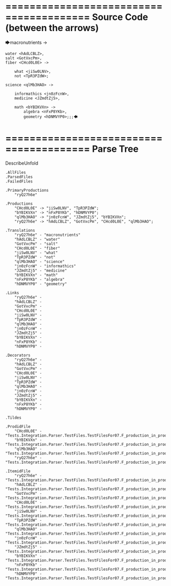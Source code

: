 ========================================
Source Code (between the arrows)
========================================

🡆macronutrients <ryQ27h6e> ->

	water <hAdLCBLZ>,
    salt <GotVxcPm>,
    fiber <CHcd0L0E> ->

        what <jiSw0LNV>,
        not <TpR3PZdW>;
	
	science <qlMb3HAO> ->
			
		informathics <jn0zFcnW>,
		medicine <JZmdtZj5>,
		
		math <bYBIKVXn> ->
			algebra <nFxP8YKb>,
			geometry <hDNMVYP0>;;;🡄

========================================
Parse Tree
========================================
DescribeUnfold

    .AllFiles
    .ParsedFiles
    .FailedFiles

    .PrimaryProductions
        "ryQ27h6e" 

    .Productions
        "CHcd0L0E" -> "jiSw0LNV", "TpR3PZdW";
        "bYBIKVXn" -> "nFxP8YKb", "hDNMVYP0";
        "qlMb3HAO" -> "jn0zFcnW", "JZmdtZj5", "bYBIKVXn";
        "ryQ27h6e" -> "hAdLCBLZ", "GotVxcPm", "CHcd0L0E", "qlMb3HAO";

    .Translations
        "ryQ27h6e" - "macronutrients"
        "hAdLCBLZ" - "water"
        "GotVxcPm" - "salt"
        "CHcd0L0E" - "fiber"
        "jiSw0LNV" - "what"
        "TpR3PZdW" - "not"
        "qlMb3HAO" - "science"
        "jn0zFcnW" - "informathics"
        "JZmdtZj5" - "medicine"
        "bYBIKVXn" - "math"
        "nFxP8YKb" - "algebra"
        "hDNMVYP0" - "geometry"

    .Links
        "ryQ27h6e" - 
        "hAdLCBLZ" - 
        "GotVxcPm" - 
        "CHcd0L0E" - 
        "jiSw0LNV" - 
        "TpR3PZdW" - 
        "qlMb3HAO" - 
        "jn0zFcnW" - 
        "JZmdtZj5" - 
        "bYBIKVXn" - 
        "nFxP8YKb" - 
        "hDNMVYP0" - 

    .Decorators
        "ryQ27h6e" - 
        "hAdLCBLZ" - 
        "GotVxcPm" - 
        "CHcd0L0E" - 
        "jiSw0LNV" - 
        "TpR3PZdW" - 
        "qlMb3HAO" - 
        "jn0zFcnW" - 
        "JZmdtZj5" - 
        "bYBIKVXn" - 
        "nFxP8YKb" - 
        "hDNMVYP0" - 

    .Tildes

    .ProdidFile
        "CHcd0L0E" - "Tests.Integration.Parser.TestFiles.TestFilesFor07.F_production_in_production7.ds"
        "bYBIKVXn" - "Tests.Integration.Parser.TestFiles.TestFilesFor07.F_production_in_production7.ds"
        "qlMb3HAO" - "Tests.Integration.Parser.TestFiles.TestFilesFor07.F_production_in_production7.ds"
        "ryQ27h6e" - "Tests.Integration.Parser.TestFiles.TestFilesFor07.F_production_in_production7.ds"

    .ItemidFile
        "ryQ27h6e" - "Tests.Integration.Parser.TestFiles.TestFilesFor07.F_production_in_production7.ds"
        "hAdLCBLZ" - "Tests.Integration.Parser.TestFiles.TestFilesFor07.F_production_in_production7.ds"
        "GotVxcPm" - "Tests.Integration.Parser.TestFiles.TestFilesFor07.F_production_in_production7.ds"
        "CHcd0L0E" - "Tests.Integration.Parser.TestFiles.TestFilesFor07.F_production_in_production7.ds"
        "jiSw0LNV" - "Tests.Integration.Parser.TestFiles.TestFilesFor07.F_production_in_production7.ds"
        "TpR3PZdW" - "Tests.Integration.Parser.TestFiles.TestFilesFor07.F_production_in_production7.ds"
        "qlMb3HAO" - "Tests.Integration.Parser.TestFiles.TestFilesFor07.F_production_in_production7.ds"
        "jn0zFcnW" - "Tests.Integration.Parser.TestFiles.TestFilesFor07.F_production_in_production7.ds"
        "JZmdtZj5" - "Tests.Integration.Parser.TestFiles.TestFilesFor07.F_production_in_production7.ds"
        "bYBIKVXn" - "Tests.Integration.Parser.TestFiles.TestFilesFor07.F_production_in_production7.ds"
        "nFxP8YKb" - "Tests.Integration.Parser.TestFiles.TestFilesFor07.F_production_in_production7.ds"
        "hDNMVYP0" - "Tests.Integration.Parser.TestFiles.TestFilesFor07.F_production_in_production7.ds"

